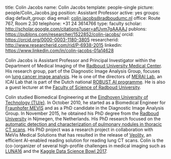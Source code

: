 title: Colin Jacobs
name: Colin Jacobs
template: people-single
picture: people/Colin_Jacobs.jpg
position: Assistant Professor
active: yes
groups: diag
default_group: diag
email: colin.jacobs@radboudumc.nl
office: Route 767, Room 2.30
telephone: +31 24 3614766
type: faculty
scholar: http://scholar.google.com/citations?user=afUvm7gAAAAJ
publons: https://publons.com/researcher/1522852/colin-jacobs/
orcid: https://orcid.org/0000-0003-1180-3805
researcherid: http://www.researcherid.com/rid/P-6938-2015
linkedin: https://www.linkedin.com/in/colin-jacobs-01a14628

Colin Jacobs is Assistant Professor and Principal Investigator within the Department of Medical Imaging of the [Radboud University Medical Center](https://www.radboudumc.nl). His research group, part of the Diagnostic Image Analysis Group, focuses on [lung cancer image analysis](/research/lung-cancer-image-analysis/). He is one of the directors of [MERAI Lab](https://www.diagnijmegen.nl/projects/merai/), an ICAI Lab that is part of the Dutch national [ROBUST AI programme](https://icai.ai/ltp-robust/). He is also a guest lecturer at the [Faculty of Science of Radboud University](https://www.ru.nl/en/about-us/organisation/faculties/science).

Colin studied Biomedical Engineering at the [Eindhoven University of Technology (TU/e)](http://www.tue.nl). In October 2010, he started as a Biomedical Engineer for [Fraunhofer MEVIS](http://www.mevis.fraunhofer.de/) and as a PhD candidate in the Diagnostic Image Analysis Group. In November 2015, he obtained his PhD degree from the [Radboud University](https://www.ru.nl/) in Nijmegen, the Netherlands. His PhD research focused on the [automatic detection and characterization of pulmonary nodules in thoracic CT scans](/publications/Jaco15b/). His PhD project was a research project in collaboration with MeVis Medical Solutions that has resulted in the release of [Veolity](http://www.veolity.com), an efficient AI-enabled reading solution for reading lung CT scans. Colin is the (co-)organizer of several high-profile challenges in medical imaging such as [LUNA16](https://luna16.grand-challenge.org/) and the [Kaggle Data Science Bowl 2017](https://www.kaggle.com/c/data-science-bowl-2017).
